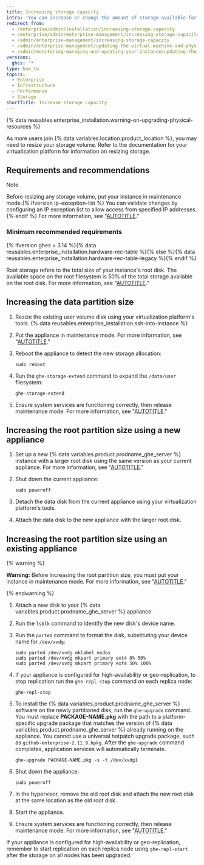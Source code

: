 ```yaml
---
title: Increasing storage capacity
intro: 'You can increase or change the amount of storage available for Git repositories, databases, search indexes, and other persistent application data.'
redirect_from:
  - /enterprise/admin/installation/increasing-storage-capacity
  - /enterprise/admin/enterprise-management/increasing-storage-capacity
  - /admin/enterprise-management/increasing-storage-capacity
  - /admin/enterprise-management/updating-the-virtual-machine-and-physical-resources/increasing-storage-capacity
  - /admin/monitoring-managing-and-updating-your-instance/updating-the-virtual-machine-and-physical-resources/increasing-storage-capacity
versions:
  ghes: '*'
type: how_to
topics:
  - Enterprise
  - Infrastructure
  - Performance
  - Storage
shortTitle: Increase storage capacity
---
```

{% data reusables.enterprise_installation.warning-on-upgrading-physical-resources %}

As more users join {% data variables.location.product_location %}, you may need to resize your storage volume. Refer to the documentation for your virtualization platform for information on resizing storage.

## Requirements and recommendations

> [!NOTE]
> Before resizing any storage volume, put your instance in maintenance mode.{% ifversion ip-exception-list %} You can validate changes by configuring an IP exception list to allow access from specified IP addresses. {% endif %} For more information, see "[AUTOTITLE](/admin/configuration/configuring-your-enterprise/enabling-and-scheduling-maintenance-mode)."

### Minimum recommended requirements

{% ifversion ghes > 3.14 %}{% data reusables.enterprise_installation.hardware-rec-table %}{% else %}{% data reusables.enterprise_installation.hardware-rec-table-legacy %}{% endif %}

Root storage refers to the total size of your instance's root disk. The available space on the root filesystem is 50% of the total storage available on the root disk. For more information, see "[AUTOTITLE](/admin/overview/system-overview#storage-architecture)."

## Increasing the data partition size

1. Resize the existing user volume disk using your virtualization platform's tools.
{% data reusables.enterprise_installation.ssh-into-instance %}
1. Put the appliance in maintenance mode. For more information, see "[AUTOTITLE](/admin/configuration/configuring-your-enterprise/enabling-and-scheduling-maintenance-mode)."
1. Reboot the appliance to detect the new storage allocation:

   ```shell
   sudo reboot
   ```

1. Run the `ghe-storage-extend` command to expand the `/data/user` filesystem:

   ```shell
   ghe-storage-extend
   ```

1. Ensure system services are functioning correctly, then release maintenance mode. For more information, see "[AUTOTITLE](/admin/configuration/configuring-your-enterprise/enabling-and-scheduling-maintenance-mode)."

## Increasing the root partition size using a new appliance

1. Set up a new {% data variables.product.prodname_ghe_server %} instance with a larger root disk using the same version as your current appliance. For more information, see "[AUTOTITLE](/admin/installation/setting-up-a-github-enterprise-server-instance)."
1. Shut down the current appliance:

   ```shell
   sudo poweroff
   ```

1. Detach the data disk from the current appliance using your virtualization platform's tools.
1. Attach the data disk to the new appliance with the larger root disk.

## Increasing the root partition size using an existing appliance

{% warning %}

**Warning:** Before increasing the root partition size, you must put your instance in maintenance mode. For more information, see "[AUTOTITLE](/admin/configuration/configuring-your-enterprise/enabling-and-scheduling-maintenance-mode)."

{% endwarning %}

1. Attach a new disk to your {% data variables.product.prodname_ghe_server %} appliance.
1. Run the `lsblk` command to identify the new disk's device name.
1. Run the `parted` command to format the disk, substituting your device name for `/dev/xvdg`:

   ```shell
   sudo parted /dev/xvdg mklabel msdos
   sudo parted /dev/xvdg mkpart primary ext4 0% 50%
   sudo parted /dev/xvdg mkpart primary ext4 50% 100%
   ```

1. If your appliance is configured for high-availability or geo-replication, to stop replication run the `ghe-repl-stop` command on each replica node:

   ```shell
   ghe-repl-stop
   ```

1. To install the {% data variables.product.prodname_ghe_server %} software on the newly partitioned disk, run the `ghe-upgrade` command. You must replace **PACKAGE-NAME.pkg** with the path to a platform-specific upgrade package that matches the version of {% data variables.product.prodname_ghe_server %} already running on the appliance. You cannot use a universal hotpatch upgrade package, such as `github-enterprise-2.11.9.hpkg`. After the `ghe-upgrade` command completes, application services will automatically terminate.

   ```shell
   ghe-upgrade PACKAGE-NAME.pkg -s -t /dev/xvdg1
   ```

1. Shut down the appliance:

   ```shell
   sudo poweroff
   ```

1. In the hypervisor, remove the old root disk and attach the new root disk at the same location as the old root disk.
1. Start the appliance.
1. Ensure system services are functioning correctly, then release maintenance mode. For more information, see "[AUTOTITLE](/admin/configuration/configuring-your-enterprise/enabling-and-scheduling-maintenance-mode)."

If your appliance is configured for high-availability or geo-replication, remember to start replication on each replica node using `ghe-repl-start` after the storage on all nodes has been upgraded.
